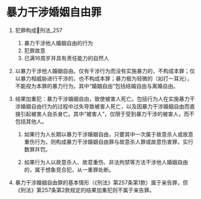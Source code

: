 # 暴力干涉婚姻自由罪

1. 犯罪构成🚪刑法_257
    1. 暴力干涉他人婚姻自由的行为
    2. 犯罪故意
    3. 已满16周岁并具有责任能力的自然人

1. 以暴力干涉他人婚姻自由。仅有干涉行为而没有实施暴力的，不构成本罪；仅以暴力相威胁进行干涉的，也不构成本罪；暴力极为轻微的（如打一耳光），不能视为本罪的暴力行为。其中“婚姻自由”包括结婚自由与离婚自由。

2. 结果加重犯：暴力干涉婚姻自由，致使被害人死亡。包括行为人在实施暴力干涉婚姻自由行为的过程中过失导致被害人死亡，以及因暴力干涉婚姻自由而直接引起被害人自杀身亡。其中“被害人”，仅限于受到暴力干涉的被害人，而不包括其他人。

    1. 如果行为人长期以暴力干涉婚姻自由，只要其中一次属于故意杀人或故意重伤行为，则构成暴力干涉婚姻自由罪与故意杀人罪或故意伤害罪，实行数罪并罚。

    2. 如果行为人以故意杀人、故意重伤、非法拘禁等方法干涉他人婚姻自由的，属于想象竞合犯，从一重罪处断。

2. 暴力干涉婚姻自由罪的基本情形（《刑法》第257条第1款）属于亲告罪，但《刑法》第257条第2款规定的结果加重犯则不属于亲告罪。
